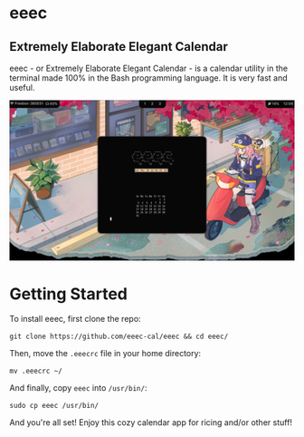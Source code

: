 # eeec
## Extremely Elaborate Elegant Calendar

eeec - or Extremely Elaborate Elegant Calendar - is a calendar utility in the terminal made 100% in the Bash programming language. It is very fast and useful.

![](https://raw.githubusercontent.com/eeec-cal/eeec/main/20240330_12h06m26s_grim.png)

# Getting Started
To install eeec, first clone the repo:
```
git clone https://github.com/eeec-cal/eeec && cd eeec/
```

Then, move the `.eeecrc` file in your home directory:
```
mv .eeecrc ~/
```

And finally, copy `eeec` into `/usr/bin/`:
```
sudo cp eeec /usr/bin/
```

And you're all set! Enjoy this cozy calendar app for ricing and/or other stuff!
